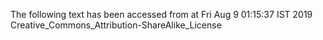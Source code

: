 The following text has been accessed from at Fri Aug 9 01:15:37 IST 2019
Creative_Commons_Attribution-ShareAlike_License
